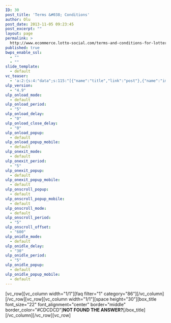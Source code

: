 ```yaml
---
ID: 30
post_title: 'Terms &#038; Conditions'
author: Olu
post_date: 2013-11-05 09:23:45
post_excerpt: ""
layout: page
permalink: >
  http://www.ecommerce.lotto-social.com/terms-and-conditions-for-lottery-syndicate-service/
published: true
bwps_enable_ssl:
  - ""
  - ""
slide_template:
  - default
vc_teaser:
  - 'a:2:{s:4:"data";s:115:"[{"name":"title","link":"post"},{"name":"image","image":"featured","link":"none"},{"name":"text","mode":"excerpt"}]";s:7:"bgcolor";s:0:"";}'
ulp_version:
  - "4.9"
ulp_onload_mode:
  - default
ulp_onload_period:
  - "5"
ulp_onload_delay:
  - "0"
ulp_onload_close_delay:
  - "0"
ulp_onload_popup:
  - default
ulp_onload_popup_mobile:
  - default
ulp_onexit_mode:
  - default
ulp_onexit_period:
  - "5"
ulp_onexit_popup:
  - default
ulp_onexit_popup_mobile:
  - default
ulp_onscroll_popup:
  - default
ulp_onscroll_popup_mobile:
  - default
ulp_onscroll_mode:
  - default
ulp_onscroll_period:
  - "5"
ulp_onscroll_offset:
  - "600"
ulp_onidle_mode:
  - default
ulp_onidle_delay:
  - "30"
ulp_onidle_period:
  - "5"
ulp_onidle_popup:
  - default
ulp_onidle_popup_mobile:
  - default
---
```

[vc_row][vc_column width="1/1"][faq filter="1" category="86"][/vc_column][/vc_row][vc_row][vc_column width="1/1"][space height="30"][box_title font_size="22" font_alignment="center" border="middle" border_color="#CDCDCD"]<strong>NOT FOUND THE ANSWER?</strong>[/box_title][/vc_column][/vc_row][vc_row]